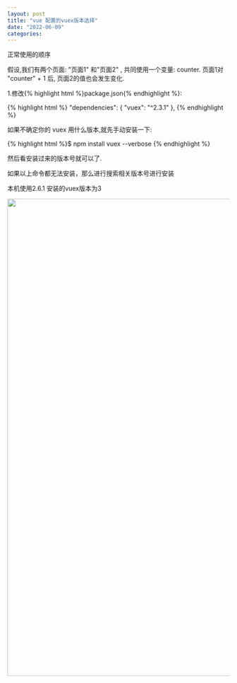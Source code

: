 ```yaml
---
layout: post
title: "vue 配置的vuex版本选择"
date: "2022-06-09"
categories: 
---
```

<p id="正常使用的顺序">正常使用的顺序</p>
<p>假设,我们有两个页面: &quot;页面1&quot; 和&quot;页面2&quot; , 共同使用一个变量: counter. 页面1对 &quot;counter&quot; + 1 后, 页面2的值也会发生变化.</p>
<p id="1修改packagejson">1.修改{% highlight html %}package.json{% endhighlight %}:</p>
{% highlight html %}  &quot;dependencies&quot;: {
&quot;vuex&quot;: &quot;^2.3.1&quot;
},
{% endhighlight %}
<p>如果不确定你的 vuex 用什么版本,就先手动安装一下:</p>
{% highlight html %}$ npm install vuex --verbose
{% endhighlight %}
<p>然后看安装过来的版本号就可以了.</p>
<p>如果以上命令都无法安装，那么进行搜索相关版本号进行安装</p>
<p>本机使用2.6.1 安装的vuex版本为3</p>
<p><img alt="" height="1080" src="https://img-blog.csdnimg.cn/2bdf5cc6a2ff40a1acda87af58045d4c.png" width="1200" /></p>
<p>&nbsp;</p>
